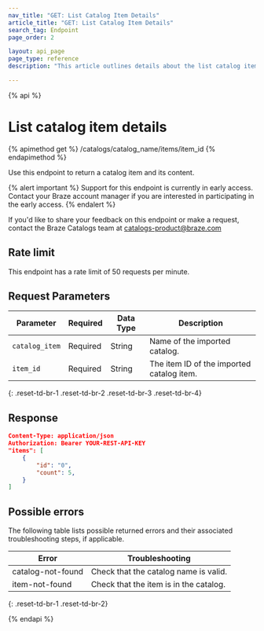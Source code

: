 ```yaml
---
nav_title: "GET: List Catalog Item Details"
article_title: "GET: List Catalog Item Details"
search_tag: Endpoint
page_order: 2

layout: api_page
page_type: reference
description: "This article outlines details about the list catalog item details Braze endpoint."

---
```

{% api %}
# List catalog item details
{% apimethod get %}
/catalogs/catalog_name/items/item_id
{% endapimethod %}

Use this endpoint to return a catalog item and its content.

{% alert important %}
Support for this endpoint is currently in early access. Contact your Braze account manager if you are interested in participating in the early access.
{% endalert %}

If you'd like to share your feedback on this endpoint or make a request, contact the Braze Catalogs team at [catalogs-product@braze.com](mailto:catalogs-product@braze.com)

## Rate limit

This endpoint has a rate limit of 50 requests per minute.

## Request Parameters

| Parameter | Required | Data Type | Description |
|---|---|---|---|
| `catalog_item`  | Required | String | Name of the imported catalog.|
| `item_id `  |  Required | String | The item ID of the imported catalog item. |
{: .reset-td-br-1 .reset-td-br-2 .reset-td-br-3 .reset-td-br-4}

## Response

```json
Content-Type: application/json
Authorization: Bearer YOUR-REST-API-KEY
"items": [
    {
        "id": "0",
        "count": 5,
    }
]
```

## Possible errors

The following table lists possible returned errors and their associated troubleshooting steps, if applicable.

| Error | Troubleshooting |
| --- | --- |
| catalog-not-found | Check that the catalog name is valid. |
| item-not-found | Check that the item is in the catalog. |
{: .reset-td-br-1 .reset-td-br-2}

{% endapi %}